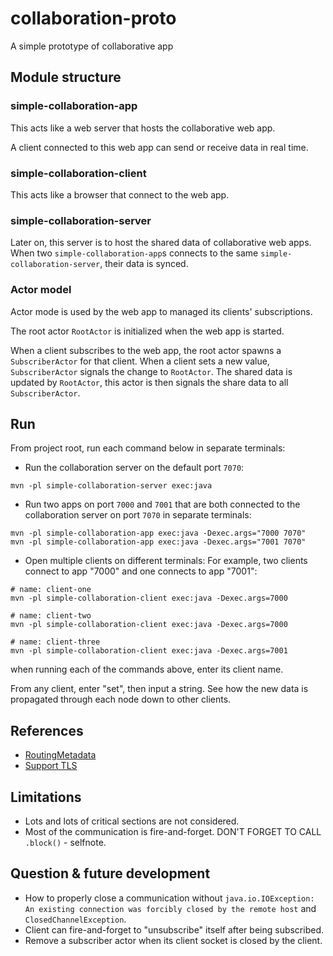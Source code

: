 # collaboration-proto
A simple prototype of collaborative app

## Module structure
### simple-collaboration-app
This acts like a web server that hosts the collaborative web app.

A client connected to this web app can send or receive data in real time.

### simple-collaboration-client
This acts like a browser that connect to the web app.

### simple-collaboration-server
Later on, this server is to host the shared data of collaborative web apps.  
When two `simple-collaboration-app`s connects to the same `simple-collaboration-server`, their data is synced.

### Actor model
Actor mode is used by the web app to managed its clients' subscriptions.

The root actor `RootActor` is initialized when the web app is started.

When a client subscribes to the web app, the root actor spawns a `SubscriberActor` for that client.
When a client sets a new value, `SubscriberActor` signals the change to `RootActor`.
The shared data is updated by `RootActor`, this actor is then signals the share data to all `SubscriberActor`.

## Run
From project root, run each command below in separate terminals:
* Run the collaboration server on the default port `7070`:
```
mvn -pl simple-collaboration-server exec:java
```

* Run two apps on port `7000` and `7001` that are both connected to the collaboration server 
on port `7070` in separate terminals:
```
mvn -pl simple-collaboration-app exec:java -Dexec.args="7000 7070"
mvn -pl simple-collaboration-app exec:java -Dexec.args="7001 7070"
```

* Open multiple clients on different terminals:
For example, two clients connect to app "7000" and one connects to app "7001":
```
# name: client-one
mvn -pl simple-collaboration-client exec:java -Dexec.args=7000

# name: client-two
mvn -pl simple-collaboration-client exec:java -Dexec.args=7000

# name: client-three
mvn -pl simple-collaboration-client exec:java -Dexec.args=7001
```
when running each of the commands above, enter its client name.

From any client, enter "set", then input a string.
See how the new data is propagated through each node down to other clients. 
## References
* [RoutingMetadata](https://github.com/rsocket/rsocket/blob/master/Extensions/Routing.md)
* [Support TLS](https://stackoverflow.com/questions/58944152/rsocket-not-working-when-secured-with-tls-server-java-lang-unsupportedoperatio)

## Limitations
* Lots and lots of critical sections are not considered.
* Most of the communication is fire-and-forget. DON'T FORGET TO CALL `.block()` - selfnote.

## Question & future development
* How to properly close a communication without `java.io.IOException: An existing connection was forcibly closed by the remote host` and `ClosedChannelException`.
* Client can fire-and-forget to "unsubscribe" itself after being subscribed.
* Remove a subscriber actor when its client socket is closed by the client.
